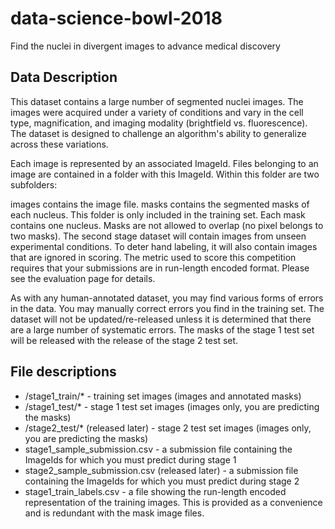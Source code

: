 # data-science-bowl-2018
Find the nuclei in divergent images to advance medical discovery

## Data Description
This dataset contains a large number of segmented nuclei images. The images were acquired under a variety of conditions and vary in the cell type, magnification, and imaging modality (brightfield vs. fluorescence). The dataset is designed to challenge an algorithm's ability to generalize across these variations.

Each image is represented by an associated ImageId. Files belonging to an image are contained in a folder with this ImageId. Within this folder are two subfolders:

images contains the image file.
masks contains the segmented masks of each nucleus. This folder is only included in the training set. Each mask contains one nucleus. Masks are not allowed to overlap (no pixel belongs to two masks).
The second stage dataset will contain images from unseen experimental conditions. To deter hand labeling, it will also contain images that are ignored in scoring. The metric used to score this competition requires that your submissions are in run-length encoded format. Please see the evaluation page for details.

As with any human-annotated dataset, you may find various forms of errors in the data. You may manually correct errors you find in the training set. The dataset will not be updated/re-released unless it is determined that there are a large number of systematic errors. The masks of the stage 1 test set will be released with the release of the stage 2 test set.

## File descriptions
* /stage1_train/* - training set images (images and annotated masks)
* /stage1_test/* - stage 1 test set images (images only, you are predicting the masks)
* /stage2_test/* (released later) - stage 2 test set images (images only, you are predicting the masks)
* stage1_sample_submission.csv - a submission file containing the ImageIds for which you must predict during stage 1
* stage2_sample_submission.csv (released later) - a submission file containing the ImageIds for which you must predict during stage 2
* stage1_train_labels.csv - a file showing the run-length encoded representation of the training images. This is provided as a convenience and is redundant with the mask image files.
